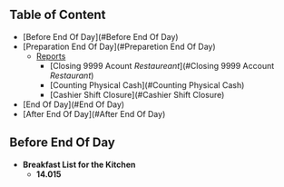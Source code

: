 ## Table of Content
- [Before End Of Day](#Before End Of Day)
- [Preparation End Of Day](#Preparetion End Of Day)
  - [Reports](#Reports)
    - [Closing 9999 Acount *Restaureant*](#Closing 9999 Account *Restaurant*)
    - [Counting Physical Cash](#Counting Physical Cash)
    - [Cashier Shift Closure](#Cashier Shift Closure)
- [End Of Day](#End Of Day)
- [After End Of Day](#After End Of Day)

## Before End Of Day
   - **Breakfast List for the Kitchen**
     - **14.015**
